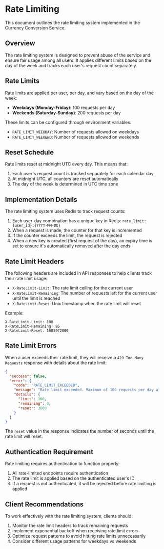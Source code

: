 # Rate Limiting

This document outlines the rate limiting system implemented in the Currency Conversion Service.

## Overview

The rate limiting system is designed to prevent abuse of the service and ensure fair usage among all users. It applies different limits based on the day of the week and tracks each user's request count separately.

## Rate Limits

Rate limits are applied per user, per day, and vary based on the day of the week:

- **Weekdays (Monday-Friday)**: 100 requests per day
- **Weekends (Saturday-Sunday)**: 200 requests per day

These limits can be configured through environment variables:

- `RATE_LIMIT_WEEKDAY`: Number of requests allowed on weekdays
- `RATE_LIMIT_WEEKEND`: Number of requests allowed on weekends

## Reset Schedule

Rate limits reset at midnight UTC every day. This means that:

1. Each user's request count is tracked separately for each calendar day
2. At midnight UTC, all counters are reset automatically
3. The day of the week is determined in UTC time zone

## Implementation Details

The rate limiting system uses Redis to track request counts:

1. Each user-day combination has a unique key in Redis: `rate_limit:{user_id}:{YYYY-MM-DD}`
2. When a request is made, the counter for that key is incremented
3. If the counter exceeds the limit, the request is rejected
4. When a new key is created (first request of the day), an expiry time is set to ensure it's automatically removed after the day ends

## Rate Limit Headers

The following headers are included in API responses to help clients track their rate limit usage:

- `X-RateLimit-Limit`: The rate limit ceiling for the current user
- `X-RateLimit-Remaining`: The number of requests left for the current user until the limit is reached
- `X-RateLimit-Reset`: Unix timestamp when the rate limit will reset

Example:

```
X-RateLimit-Limit: 100
X-RateLimit-Remaining: 95
X-RateLimit-Reset: 1683072000
```

## Rate Limit Errors

When a user exceeds their rate limit, they will receive a `429 Too Many Requests` response with details about the rate limit:

```json
{
  "success": false,
  "error": {
    "code": "RATE_LIMIT_EXCEEDED",
    "message": "Rate limit exceeded. Maximum of 100 requests per day allowed.",
    "details": {
      "limit": 100,
      "remaining": 0,
      "reset": 3600
    }
  }
}
```

The `reset` value in the response indicates the number of seconds until the rate limit will reset.

## Authentication Requirement

Rate limiting requires authentication to function properly:

1. All rate-limited endpoints require authentication
2. The rate limit is applied based on the authenticated user's ID
3. If a request is not authenticated, it will be rejected before rate limiting is applied

## Client Recommendations

To work effectively with the rate limiting system, clients should:

1. Monitor the rate limit headers to track remaining requests
2. Implement exponential backoff when receiving rate limit errors
3. Optimize request patterns to avoid hitting rate limits unnecessarily
4. Consider different usage patterns for weekdays vs weekends
